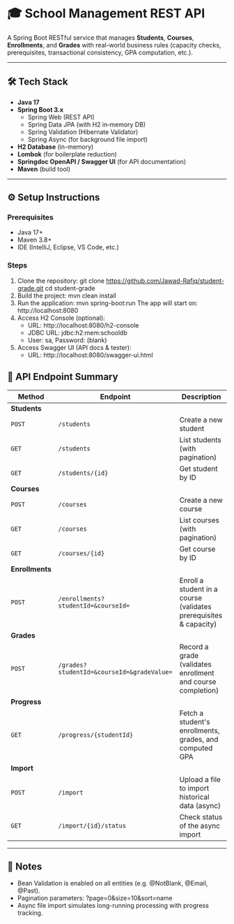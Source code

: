 # 🎓 School Management REST API

A Spring Boot RESTful service that manages **Students**, **Courses**, **Enrollments**, and **Grades** with real-world business rules (capacity checks, prerequisites, transactional consistency, GPA computation, etc.).

---

## 🛠 Tech Stack

- **Java 17**
- **Spring Boot 3.x**
  - Spring Web (REST API)
  - Spring Data JPA (with H2 in‑memory DB)
  - Spring Validation (Hibernate Validator)
  - Spring Async (for background file import)
- **H2 Database** (in-memory)
- **Lombok** (for boilerplate reduction)
- **Springdoc OpenAPI / Swagger UI** (for API documentation)
- **Maven** (build tool)

---

## ⚙️ Setup Instructions

### Prerequisites
- Java 17+
- Maven 3.8+
- IDE (IntelliJ, Eclipse, VS Code, etc.)

### Steps
1. Clone the repository:
   git clone https://github.com/Jawad-Rafiq/student-grade.git
   cd student-grade
2. Build the project:
   mvn clean install
3. Run the application:
   mvn spring-boot:run
   The app will start on: http://localhost:8080
4. Access H2 Console (optional):
    - URL: http://localhost:8080/h2-console
    - JDBC URL: jdbc:h2:mem:schooldb
    - User: sa, Password: (blank)
5.  Access Swagger UI (API docs & tester):
    - URL: http://localhost:8080/swagger-ui.html

## 📡 API Endpoint Summary

| Method          | Endpoint                                   | Description                                                       |
| --------------- | ------------------------------------------ | ----------------------------------------------------------------- |
| **Students**    |                                            |                                                                   |
| `POST`          | `/students`                                | Create a new student                                              |
| `GET`           | `/students`                                | List students (with pagination)                                   |
| `GET`           | `/students/{id}`                           | Get student by ID                                                 |
| **Courses**     |                                            |                                                                   |
| `POST`          | `/courses`                                 | Create a new course                                               |
| `GET`           | `/courses`                                 | List courses (with pagination)                                    |
| `GET`           | `/courses/{id}`                            | Get course by ID                                                  |
| **Enrollments** |                                            |                                                                   |
| `POST`          | `/enrollments?studentId=&courseId=`        | Enroll a student in a course (validates prerequisites & capacity) |
| **Grades**      |                                            |                                                                   |
| `POST`          | `/grades?studentId=&courseId=&gradeValue=` | Record a grade (validates enrollment and course completion)       |
| **Progress**    |                                            |                                                                   |
| `GET`           | `/progress/{studentId}`                    | Fetch a student's enrollments, grades, and computed GPA           |
| **Import**      |                                            |                                                                   |
| `POST`          | `/import`                                  | Upload a file to import historical data (async)                   |
| `GET`           | `/import/{id}/status`                      | Check status of the async import                                  |
------------------------------------------------------------------------------------------------------------------------------------

## 📌 Notes
- Bean Validation is enabled on all entities (e.g. @NotBlank, @Email, @Past).
- Pagination parameters: ?page=0&size=10&sort=name
- Async file import simulates long-running processing with progress tracking.

